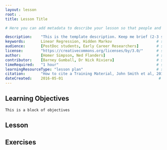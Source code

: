 ```yaml
---
layout: lesson
root: .
title: Lesson Title

# Here you can add metadata to describe your lesson so that people and search engines can understand what it's about. Please try to use fields from the Schema.org CreativeWork type - https://schema.org/CreativeWork

description:    "This is the template description. Keep me brief (2-3 sentences)"
keywords: 	    Linear Regression, Hidden Markov 					# see: https://schema.org/keywords
audience: 	    [PostDoc students, Early Career Researchers] 		# see: https://schema.org/audience
license: 	    "https://creativecommons.org/licenses/by/3.0/" 		# see: schema.org/license
author: 		[Homer Simpson, Ned Flanders] 						# see: https://schema.org/author
contributor: 	[Barney Gumball, Dr Nick Riviera] 					# see: https://schema.org/contributor
timeRequired: 	"1 hour" 											# see: https://schema.org/timeRequired
learningResourceType: "lesson plan" 								# see: https://schema.org/learningResourceType
citation: 		"How to cite a Training Material, John Smith et al, 2015" # see: https://schema.org/citation
dateCreated: 	2016-05-01											 # see: https://schema.org/dateCreated
---
```


## Learning Objectives 

    This is a block of objectives



## Lesson 


## Exercises
